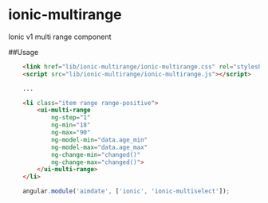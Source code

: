 # ionic-multirange
Ionic v1 multi range component

##Usage
```html
	<link href="lib/ionic-multirange/ionic-multirange.css" rel="stylesheet">
	<script src="lib/ionic-multirange/ionic-multirange.js"></script>

	...

	<li class="item range range-positive">
		<ui-multi-range 
			ng-step="1" 
			ng-min="18" 
			ng-max="90" 
			ng-model-min="data.age_min" 
			ng-model-max="data.age_max" 
			ng-change-min="changed()" 
			ng-change-max="changed()">
		</ui-multi-range>
	</li>
```

```javascript
	angular.module('aimdate', ['ionic', 'ionic-multiselect']);

```